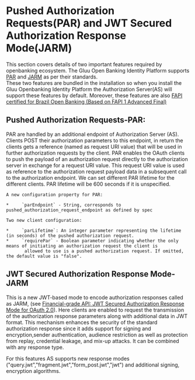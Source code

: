 # Pushed Authorization Requests(PAR) and JWT Secured Authorization Response Mode(JARM)
This section covers details of two important features required by openbanking ecosystem. The Gluu Open Banking Identity Platform 
supports [PAR](https://datatracker.ietf.org/doc/html/draft-ietf-oauth-par-07) and [JARM](https://github.com/JanssenProject/docs/issues/24) as per their standards.  
These two features are bundled in the installation so when you install the Gluu Openbanking Identity Platform the Authorization 
Server(AS) will support these features by default. Moreover, these features are also [FAPI certified for Brazil Open Banking (Based on FAPI 1 Advanced Final)](https://openid.net/certification/#FAPI_OPs)

## Pushed Authorization Requests-PAR:
PAR are handled by an additional endpoint of Authorization Server (AS). Clients POST their authorization parameters to this endpoint, 
in return the clients gets a reference (named as request URI value) that will be used in further authorization requests by the client. 
PAR enables the OAuth clients to push the payload of an authorization request directly to the authorization server in exchange for a 
request URI value. This request URI value is used as reference to the authorization request payload data in a subsequent call to the 
authorization endpoint.
    We can set different PAR lifetime for the different clients. PAR lifetime will be 600 seconds if it is unspecified.

    A new configuration property for PAR:

    *     `parEndpoint` - String, corresponds to pushed_authorization_request_endpoint as defined by spec

    Two new client configuration:

    *     `parLifetime`: An integer parameter representing the lifetime (in seconds) of the pushed authorization request. 
    *     `requirePar` - Boolean parameter indicating whether the only means of initiating an authorization request the client is 
           allowed to use is a pushed authorization request. If omitted, the default value is "false".

## JWT Secured Authorization Response Mode-JARM
   
This is a new JWT-based mode to encode authorization responses called as JARM, (see [Financial-grade API: JWT Secured Authorization Response Mode for OAuth 2.0](https://openid.net/specs/openid-financial-api-jarm-ID1.html)). 
Here clients are enabled to request the transmission of the authorization response parameters along with additional data in JWT format. 
This mechanism enhances the security of the standard authorization response since it adds support for signing and encryption,sender authentication, 
audience restriction as well as protection from replay, credential leakage, and mix-up attacks. It can be combined with any response type.

For this features AS supports new response modes ("query.jwt","fragment.jwt","form_post.jwt","jwt") and additional signing, encryption algorithms. 
